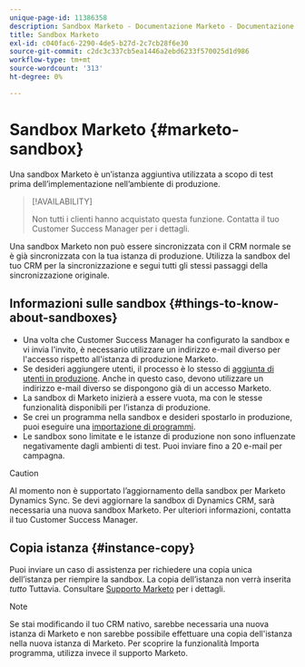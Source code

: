 ```yaml
---
unique-page-id: 11386358
description: Sandbox Marketo - Documentazione Marketo - Documentazione del prodotto
title: Sandbox Marketo
exl-id: c040fac6-2290-4de5-b27d-2c7cb28f6e30
source-git-commit: c2dc3c337cb5ea1446a2ebd6233f570025d1d986
workflow-type: tm+mt
source-wordcount: '313'
ht-degree: 0%

---
```


# Sandbox Marketo {#marketo-sandbox}

Una sandbox Marketo è un’istanza aggiuntiva utilizzata a scopo di test prima dell’implementazione nell’ambiente di produzione.

>[!AVAILABILITY]
>
>Non tutti i clienti hanno acquistato questa funzione. Contatta il tuo Customer Success Manager per i dettagli.

Una sandbox Marketo non può essere sincronizzata con il CRM normale se è già sincronizzata con la tua istanza di produzione. Utilizza la sandbox del tuo CRM per la sincronizzazione e segui tutti gli stessi passaggi della sincronizzazione originale.

## Informazioni sulle sandbox {#things-to-know-about-sandboxes}

* Una volta che Customer Success Manager ha configurato la sandbox e vi invia l&#39;invito, è necessario utilizzare un indirizzo e-mail diverso per l&#39;accesso rispetto all&#39;istanza di produzione Marketo.
* Se desideri aggiungere utenti, il processo è lo stesso di [aggiunta di utenti in produzione](/help/marketo/product-docs/administration/users-and-roles/managing-marketo-users.md#create-users). Anche in questo caso, devono utilizzare un indirizzo e-mail diverso se dispongono già di un accesso Marketo.
* La sandbox di Marketo inizierà a essere vuota, ma con le stesse funzionalità disponibili per l’istanza di produzione.
* Se crei un programma nella sandbox e desideri spostarlo in produzione, puoi eseguire una [importazione di programmi](/help/marketo/product-docs/core-marketo-concepts/programs/working-with-programs/import-a-program.md).
* Le sandbox sono limitate e le istanze di produzione non sono influenzate negativamente dagli ambienti di test. Puoi inviare fino a 20 e-mail per campagna.

>[!CAUTION]
>
>Al momento non è supportato l’aggiornamento della sandbox per Marketo Dynamics Sync. Se devi aggiornare la sandbox di Dynamics CRM, sarà necessaria una nuova sandbox Marketo. Per ulteriori informazioni, contatta il tuo Customer Success Manager.

## Copia istanza {#instance-copy}

Puoi inviare un caso di assistenza per richiedere una copia unica dell’istanza per riempire la sandbox. La copia dell’istanza non verrà inserita _tutto_ Tuttavia. Consultare [Supporto Marketo](https://nation.marketo.com/t5/Support/ct-p/Support) per i dettagli.

>[!NOTE]
>
>Se stai modificando il tuo CRM nativo, sarebbe necessaria una nuova istanza di Marketo e non sarebbe possibile effettuare una copia dell&#39;istanza nella nuova istanza di Marketo. Per scoprire la funzionalità Importa programma, utilizza invece il supporto Marketo.
